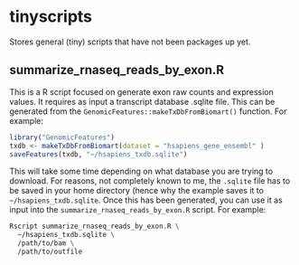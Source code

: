 # tinyscripts

Stores general (tiny) scripts that have not been packages up yet.

## summarize_rnaseq_reads_by_exon.R

This is a R script focused on generate exon raw counts and expression values. It requires as input a transcript database .sqlite file. This can be generated from the `GenomicFeatures::makeTxDbFromBiomart()` function. For example:

```r
library("GenomicFeatures")
txdb <- makeTxDbFromBiomart(dataset = "hsapiens_gene_ensembl" )
saveFeatures(txdb, "~/hsapiens_txdb.sqlite")
```

This will take some time depending on what database you are trying to download. For reasons, not completely known to me, the `.sqlite` file has to be saved in your home directory (hence why the example saves it to `~/hsapiens_txdb.sqlite`. Once this has been generated, you can use it as input into the `summarize_rnaseq_reads_by_exon.R` script. For example:

```bash
Rscript summarize_rnaseq_reads_by_exon.R \
  ~/hsapiens_txdb.sqlite \
  /path/to/bam \
  /path/to/outfile
```
